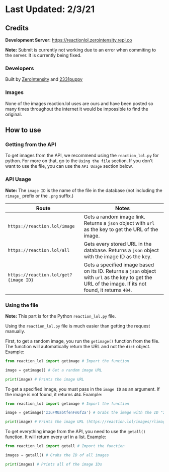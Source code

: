 # Last Updated: 2/3/21

## Credits

**Development Server:** https://reactionlol.zerointensity.repl.co

**Note:** Submit is currently not working due to an error when commiting to the server. It is currently being fixed.

### Developers

Built by [ZeroIntensity](https://github.com/ZeroIntensity) and [2331puppy](https://github.com/2231puppy)

### Images
None of the images reaction.lol uses are ours and have been posted so many times throughout the internet it would be impossible to find the original.

## How to use

### Getting from the API
To get images from the API, we recommend using the `reaction_lol.py` for python. For more on that, go to the `Using the file` section. If you don't want to use the file, you can use the `API Usage` section below.

### API Usage
**Note:** The `image ID` is the name of the file in the database (not including the `rimage_` prefix or the `.png` suffix.)

|Route|Notes|
|----|-----|
|`https://reaction.lol/image`|Gets a random image link. Returns a `json` object with `url` as the key to get the URL of the image.|
|`https://reaction.lol/all`|Gets every stored URL in the database. Returns a `json` object with the image ID as the key.|
|`https://reaction.lol/get?{image ID}`|Gets a specified image based on its ID. Returns a `json` object with `url` as the key to get the URL of the image. If its not found, it returns `404`.|

### Using the file

**Note:** This part is for the Python `reaction_lol.py` file. 

Using the `reaction_lol.py` file is much easier than getting the request manually.


First, to get a random image, you run the `getimage()` function from the file. The function will automatically return the URL and not the `dict` object. Example:

```py
from reaction_lol import getimage # Import the function

image = getimage() # Get a random image URL

print(image) # Prints the image URL
```

To get a specified image, you must pass in the `image ID` as an argument. If the image is not found, it returns `404`. Example:

```py
from reaction_lol import getimage # Import the function

image = getimage('zIuFMUabtfenFnGfZa') # Grabs the image with the ID "zIuFMUabtfenFnGfZa"

print(image) # Prints the image URL (https://reaction.lol/images/rlimage_zIuFMUabtfenFnGfZa.png)
```

To get everything image from the API, you need to use the `getall()` function. It will return every url in a list. Example:

```py
from reaction_lol import getall # Import the function

images = getall() # Grabs the ID of all images

print(images) # Prints all of the image IDs
```